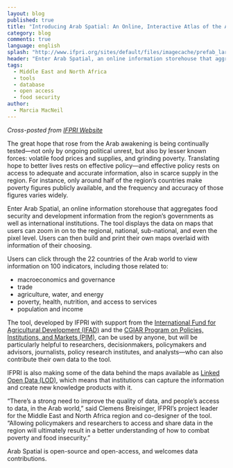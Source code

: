 ```yaml
---
layout: blog
published: true
title: "Introducing Arab Spatial: An Online, Interactive Atlas of the Arab World"
category: blog
comments: true
language: english
splash: "http://www.ifpri.org/sites/default/files/imagecache/prefab_large/arabspatialatlas240.jpg"
header: "Enter Arab Spatial, an online information storehouse that aggregates food security and development information from the region’s governments as well as international institutions. "
tags: 
  - Middle East and North Africa
  - tools
  - database
  - open access
  - food security
author: 
  - Marcia MacNeil
---
```


_Cross-posted from [IFPRI Website](http://www.ifpri.org/blog/user-s-experience-arab-spatial)_

The great hope that rose from the Arab awakening is being continually tested—not only by ongoing political unrest, but also by lesser known forces: volatile food prices and supplies, and grinding poverty. Translating hope to better lives rests on effective policy—and effective policy rests on access to adequate and accurate information, also in scarce supply in the region. For instance, only around half of the region’s countries make poverty figures publicly available, and the frequency and accuracy of those figures varies widely.
<!-- more -->
Enter Arab Spatial, an online information storehouse that aggregates food security and development information from the region’s governments as well as international institutions. The tool displays the data on maps that users can zoom in on to the regional, national, sub-national, and even the pixel level. Users can then build and print their own maps overlaid with information of their choosing.

Users can click through the 22 countries of the Arab world to view information on 100 indicators, including those related to:

* macroeconomics and governance
* trade
* agriculture, water, and energy
* poverty, health, nutrition, and access to services
* population and income

The tool, developed by IFPRI with support from the [International Fund for Agricultural Development (IFAD)](http://www.ifad.org/) and the [CGIAR Program on Policies, Institutions, and Markets (PIM)](http://www.pim.cgiar.org/), can be used by anyone, but will be particularly helpful to researchers, decisionmakers, policymakers and advisors, journalists, policy research institutes, and analysts—who can also contribute their own data to the tool.

IFPRI is also making some of the data behind the maps available as [Linked Open Data (LOD)](http://data.ifpri.org/lod/arabspatial), which means that institutions can capture the information and create new knowledge products with it.

“There’s a strong need to improve the quality of data, and people’s access to data, in the Arab world,” said Clemens Breisinger, IFPRI’s project leader for the Middle East and North Africa region and co-designer of the tool. “Allowing policymakers and researchers to access and share data in the region will ultimately result in a better understanding of how to combat poverty and food insecurity.”

Arab Spatial is open-source and open-access, and welcomes data contributions.
